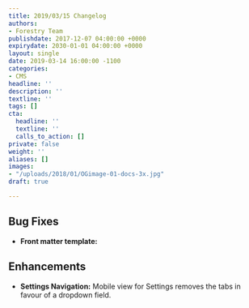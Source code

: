 ```yaml
---
title: 2019/03/15 Changelog
authors:
- Forestry Team
publishdate: 2017-12-07 04:00:00 +0000
expirydate: 2030-01-01 04:00:00 +0000
layout: single
date: 2019-03-14 16:00:00 -1100
categories:
- CMS
headline: ''
description: ''
textline: ''
tags: []
cta:
  headline: ''
  textline: ''
  calls_to_action: []
private: false
weight: ''
aliases: []
images:
- "/uploads/2018/01/OGimage-01-docs-3x.jpg"
draft: true

---
```

## Bug Fixes

* **Front matter template:**

## Enhancements

* **Settings Navigation:** Mobile view for Settings removes the tabs in favour of a dropdown field. 